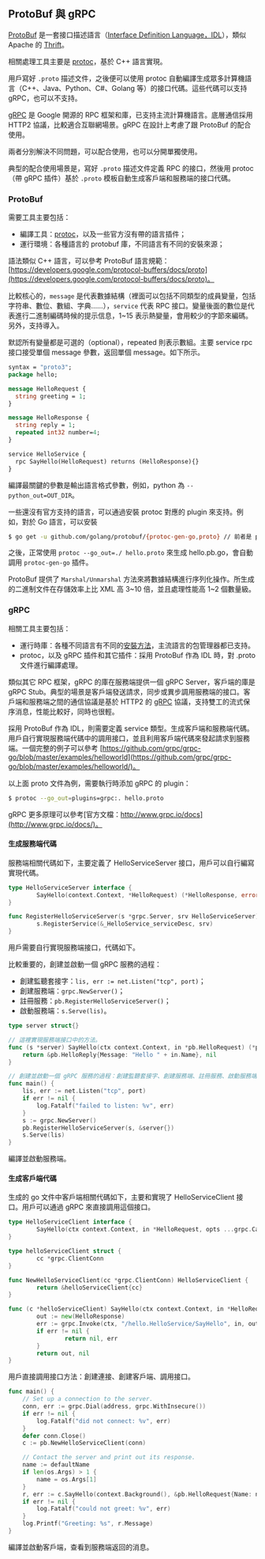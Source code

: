 ## ProtoBuf 與 gRPC
[ProtoBuf](https://github.com/google/protobuf) 是一套接口描述語言（[Interface Definition Language，IDL](https://en.wikipedia.org/wiki/Interface_description_language)），類似 Apache 的 [Thrift](https://thrift.apache.org/)。

相關處理工具主要是 [protoc](https://github.com/google/protobuf)，基於 C++ 語言實現。

用戶寫好 `.proto` 描述文件，之後便可以使用 protoc 自動編譯生成眾多計算機語言（C++、Java、Python、C#、Golang 等）的接口代碼。這些代碼可以支持 gRPC，也可以不支持。

[gRPC](https://github.com/grpc/grpc) 是 Google 開源的 RPC 框架和庫，已支持主流計算機語言。底層通信採用 HTTP2 協議，比較適合互聯網場景。gRPC 在設計上考慮了跟 ProtoBuf 的配合使用。

兩者分別解決不同問題，可以配合使用，也可以分開單獨使用。

典型的配合使用場景是，寫好 `.proto` 描述文件定義 RPC 的接口，然後用 protoc（帶 gRPC 插件）基於 `.proto` 模板自動生成客戶端和服務端的接口代碼。

### ProtoBuf

需要工具主要包括：

* 編譯工具：[protoc](https://github.com/google/protobuf)，以及一些官方沒有帶的語言插件；
* 運行環境：各種語言的 protobuf 庫，不同語言有不同的安裝來源；

語法類似 C++ 語言，可以參考 ProtoBuf 語言規範：[https://developers.google.com/protocol-buffers/docs/proto](https://developers.google.com/protocol-buffers/docs/proto)。

比較核心的，`message` 是代表數據結構（裡面可以包括不同類型的成員變量，包括字符串、數位、數組、字典……），`service` 代表 RPC 接口。變量後面的數位是代表進行二進制編碼時候的提示信息，1~15 表示熱變量，會用較少的字節來編碼。另外，支持導入。

默認所有變量都是可選的（optional），repeated 則表示數組。主要 service rpc 接口接受單個 message 參數，返回單個 message。如下所示。

```protobuf
syntax = "proto3";
package hello;

message HelloRequest {
  string greeting = 1;
}

message HelloResponse {
  string reply = 1;
  repeated int32 number=4;
}

service HelloService {
  rpc SayHello(HelloRequest) returns (HelloResponse){}
}
```

編譯最關鍵的參數是輸出語言格式參數，例如，python 為 `--python_out=OUT_DIR`。

一些還沒有官方支持的語言，可以通過安裝 protoc 對應的 plugin 來支持。例如，對於 Go 語言，可以安裝

```sh
$ go get -u github.com/golang/protobuf/{protoc-gen-go,proto} // 前者是 plugin；後者是 go 的依賴庫
```

之後，正常使用 `protoc --go_out=./ hello.proto` 來生成 hello.pb.go，會自動調用 `protoc-gen-go` 插件。

ProtoBuf 提供了 `Marshal/Unmarshal` 方法來將數據結構進行序列化操作。所生成的二進制文件在存儲效率上比 XML 高 3~10 倍，並且處理性能高 1~2 個數量級。

### gRPC

相關工具主要包括：

* 運行時庫：各種不同語言有不同的[安裝方法](https://github.com/grpc/grpc/blob/master/INSTALL.md)，主流語言的包管理器都已支持。
* protoc，以及 gRPC 插件和其它插件：採用 ProtoBuf 作為 IDL 時，對 .proto 文件進行編譯處理。

類似其它 RPC 框架，gRPC 的庫在服務端提供一個 gRPC Server，客戶端的庫是 gRPC Stub。典型的場景是客戶端發送請求，同步或異步調用服務端的接口。客戶端和服務端之間的通信協議是基於 HTTP2 的 [gRPC](https://github.com/grpc/grpc/blob/master/doc/PROTOCOL-HTTP2.md) 協議，支持雙工的流式保序消息，性能比較好，同時也很輕。

採用 ProtoBuf 作為 IDL，則需要定義 service 類型。生成客戶端和服務端代碼。用戶自行實現服務端代碼中的調用接口，並且利用客戶端代碼來發起請求到服務端。一個完整的例子可以參考 [https://github.com/grpc/grpc-go/blob/master/examples/helloworld](https://github.com/grpc/grpc-go/blob/master/examples/helloworld/)。

以上面 proto 文件為例，需要執行時添加 gRPC 的 plugin：

```sh
$ protoc --go_out=plugins=grpc:. hello.proto
```

gRPC 更多原理可以參考[官方文檔：http://www.grpc.io/docs](http://www.grpc.io/docs/)。


#### 生成服務端代碼

服務端相關代碼如下，主要定義了 HelloServiceServer 接口，用戶可以自行編寫實現代碼。

```go
type HelloServiceServer interface {
        SayHello(context.Context, *HelloRequest) (*HelloResponse, error)
}

func RegisterHelloServiceServer(s *grpc.Server, srv HelloServiceServer) {
        s.RegisterService(&_HelloService_serviceDesc, srv)
}
```

用戶需要自行實現服務端接口，代碼如下。

比較重要的，創建並啟動一個 gRPC 服務的過程：

* 創建監聽套接字：`lis, err := net.Listen("tcp", port)`；
* 創建服務端：`grpc.NewServer()`；
* 註冊服務：`pb.RegisterHelloServiceServer()`；
* 啟動服務端：`s.Serve(lis)`。


```go
type server struct{}

// 這裡實現服務端接口中的方法。
func (s *server) SayHello(ctx context.Context, in *pb.HelloRequest) (*pb.HelloReply, error) {
	return &pb.HelloReply{Message: "Hello " + in.Name}, nil
}

// 創建並啟動一個 gRPC 服務的過程：創建監聽套接字、創建服務端、註冊服務、啟動服務端。
func main() {
	lis, err := net.Listen("tcp", port)
	if err != nil {
		log.Fatalf("failed to listen: %v", err)
	}
	s := grpc.NewServer()
	pb.RegisterHelloServiceServer(s, &server{})
	s.Serve(lis)
}
```

編譯並啟動服務端。


#### 生成客戶端代碼

生成的 go 文件中客戶端相關代碼如下，主要和實現了 HelloServiceClient 接口。用戶可以通過 gRPC 來直接調用這個接口。

```go
type HelloServiceClient interface {
        SayHello(ctx context.Context, in *HelloRequest, opts ...grpc.CallOption) (*HelloResponse, error)
}

type helloServiceClient struct {
        cc *grpc.ClientConn
}

func NewHelloServiceClient(cc *grpc.ClientConn) HelloServiceClient {
        return &helloServiceClient{cc}
}

func (c *helloServiceClient) SayHello(ctx context.Context, in *HelloRequest, opts ...grpc.CallOption) (*HelloResponse, error) {
        out := new(HelloResponse)
        err := grpc.Invoke(ctx, "/hello.HelloService/SayHello", in, out, c.cc, opts...)
        if err != nil {
                return nil, err
        }
        return out, nil
}
```

用戶直接調用接口方法：創建連接、創建客戶端、調用接口。

```go
func main() {
	// Set up a connection to the server.
	conn, err := grpc.Dial(address, grpc.WithInsecure())
	if err != nil {
		log.Fatalf("did not connect: %v", err)
	}
	defer conn.Close()
	c := pb.NewHelloServiceClient(conn)

	// Contact the server and print out its response.
	name := defaultName
	if len(os.Args) > 1 {
		name = os.Args[1]
	}
	r, err := c.SayHello(context.Background(), &pb.HelloRequest{Name: name})
	if err != nil {
		log.Fatalf("could not greet: %v", err)
	}
	log.Printf("Greeting: %s", r.Message)
}
```

編譯並啟動客戶端，查看到服務端返回的消息。